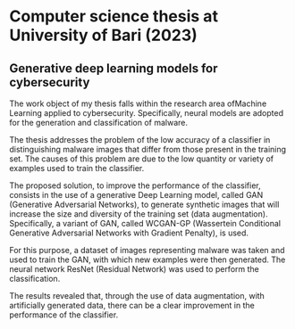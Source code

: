 # Computer science thesis at University of Bari (2023)
## Generative deep learning models for cybersecurity

The work object of my thesis falls within the research area of ​​Machine Learning applied to cybersecurity. Specifically, neural models are adopted for the generation and classification of malware.

The thesis addresses the problem of the low accuracy of a classifier in distinguishing malware images that differ from those present in the training set. The causes of this problem are due to the low quantity or variety of examples used to train the classifier.

The proposed solution, to improve the performance of the classifier, consists in the use of a generative Deep Learning model, called GAN (Generative Adversarial Networks), to generate synthetic images that will increase the size and diversity of the training set (data augmentation). Specifically, a variant of GAN, called WCGAN-GP (Wassertein Conditional Generative Adversarial Networks with Gradient Penalty), is used.

For this purpose, a dataset of images representing malware was taken and used to train the GAN, with which new examples were then generated. The neural network ResNet (Residual Network) was used to perform the classification.

The results revealed that, through the use of data augmentation, with artificially generated data, there can be a clear improvement in the performance of the classifier.
